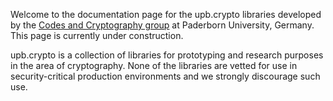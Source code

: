 Welcome to the documentation page for the upb.crypto libraries developed by the [Codes and Cryptography group](https://cs.uni-paderborn.de/en/cuk-1) at Paderborn University, Germany. This page is currently under construction.

upb.crypto is a collection of libraries for prototyping and research purposes in the area of cryptography.
None of the libraries are vetted for use in security-critical production environments and we strongly discourage such use.
